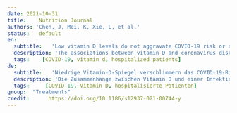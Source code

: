 ```yaml
---
date: 2021-10-31
title:    Nutrition Journal  
authors: 'Chen, J, Mei, K, Xie, L, et al.'
status:   default
en:
  subtitle:   'Low vitamin D levels do not aggravate COVID-19 risk or death, and vitamin D supplementation does not improve outcomes in hospitalized patients with COVID-19: a meta-analysis and GRADE assessment of cohort studies and RCTs'
  description: 'The associations between vitamin D and coronavirus disease 2019 (COVID-19) infection and clinical outcomes are controversial. The efficacy of vitamin D supplementation in COVID-19 is also not clear. We identified relevant cohort studies that assessed the relationship between vitamin D, COVID-19 infection and associated death and randomized controlled trials (RCTs) that reported vitamin D supplementation on the outcomes in patients with COVID-19 by searching the PubMed, EMBASE, and medRxiv databases up to June 5th, 2021. Evidence quality levels and recommendations were assessed using the GRADE system. Eleven cohort studies with 536,105 patients and two RCTs were identified. Vitamin D deficiency (< 20 ng/ml) or insufficiency (< 30 ng/ml) was not associated with an significant increased risk of COVID-19 infection or in-hospital death. Each 10 ng/ml increase in serum vitamin D was not associated with a significant decreased risk of COVID-19 infection or death. The overall quality of evidence (GRADE) for COVID-19 infection and associated death was very low. Vitamin D supplements did not significantly decrease death or ICU admission in patients with COVID-19. The level of evidence as qualified using GRADE was low. Current evidence suggested that vitamin D deficiency or insufficiency was not significantly linked to susceptibility to COVID-19 infection or its associated death. Vitamin D supplements did not significantly improve clinical outcomes in patients with COVID-19. The overall GRADE evidence quality was low, we suggest that vitamin D supplementation was not recommended for patients with COVID-19.'
  tags:    [COVID-19, vitamin d, hospitalized patients]
de: 
  subtitle:   'Niedrige Vitamin-D-Spiegel verschlimmern das COVID-19-Risiko oder des Todes nicht, und eine Vitamin-D-Supplementierung verbessert die Ergebnisse bei hospitalisierten Patienten mit COVID-19 nicht: eine Meta-Analyse und GRADE-Bewertung von Kohortenstudien und RCTs'
  description: 'Die Zusammenhänge zwischen Vitamin D und einer Infektion mit dem Coronavirus 2019 (COVID-19) und den klinischen Ergebnissen sind umstritten. Auch die Wirksamkeit einer Vitamin-D-Supplementierung bei COVID-19 ist nicht klar. Wir identifizierten relevante Kohortenstudien, die den Zusammenhang zwischen Vitamin D, COVID-19-Infektion und damit verbundenen Todesfällen untersuchten, sowie randomisierte kontrollierte Studien (RCTs), die über die Auswirkungen einer Vitamin-D-Supplementierung auf die Ergebnisse bei Patienten mit COVID-19 berichteten, indem wir die Datenbanken PubMed, EMBASE und medRxiv bis zum 5. Juni 2021 durchsuchten. Die Qualität der Belege und Empfehlungen wurden anhand des GRADE-Systems bewertet. Es wurden elf Kohortenstudien mit 536.105 Patienten und zwei RCTs identifiziert. Ein Vitamin-D-Mangel (< 20 ng/ml) oder eine Vitamin-D-Insuffizienz (< 30 ng/ml) war nicht mit einem signifikant erhöhten Risiko einer COVID-19-Infektion oder eines Todes im Krankenhaus verbunden. Jede Erhöhung des Serum-Vitamin-D-Spiegels um 10 ng/ml war nicht mit einer signifikanten Verringerung des Risikos einer COVID-19-Infektion oder eines Todesfalls verbunden. Die Gesamtqualität der Evidenz (GRADE) für COVID-19-Infektionen und damit verbundene Todesfälle war sehr niedrig. Eine Vitamin-D-Supplementierung führte bei Patienten mit COVID-19 nicht zu einer signifikanten Verringerung des Todesrisikos oder der Aufnahme in die Intensivstation. Der Grad der Evidenz ist nach GRADE als gering einzustufen. Die aktuelle Evidenz deutet darauf hin, dass ein Vitamin-D-Mangel oder eine Vitamin-D-Insuffizienz nicht signifikant mit der Anfälligkeit für eine COVID-19-Infektion oder den damit verbundenen Todesfällen verbunden ist. Vitamin-D-Supplemente verbesserten die klinischen Ergebnisse bei Patienten mit COVID-19 nicht signifikant. Die GRADE-Evidenzqualität war insgesamt niedrig, so dass wir eine Vitamin-D-Supplementierung für Patienten mit COVID-19 nicht empfehlen.'
  tags:     [COVID-19, Vitamin D, hospitalisierte Patienten]
group:  "Treatments"
credit:      https://doi.org/10.1186/s12937-021-00744-y
---
```

